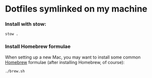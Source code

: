 # Dotfiles symlinked on my machine

### Install with stow:
```bash
stow .
```

### Install Homebrew formulae

When setting up a new Mac, you may want to install some common [Homebrew](https://brew.sh/) formulae (after installing Homebrew, of course):

```bash
./brew.sh
```
